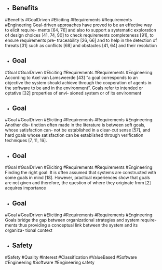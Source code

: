 - ## Benefits
#Benefits #GoalDriven #Eliciting #Requirements #Requirements #Engineering 
Goal-driven approaches have proved to be an effective way to elicit require- ments [64, 76] and also to support a systematic exploration of design choices [41,  74, 90] to check requirements completeness [91], to ensure requirements pre- traceability [26, 66] and to help in the detection of threats [31] such as conflicts  [68] and obstacles [41, 64] and their resolution

- ## Goal
#Goal #GoalDriven #Eliciting #Requirements #Requirements #Engineering 
According to Axel van Lamsweerde [43] “a goal corresponds to an objective the  system should achieve through the cooperation of agents in the software to be and  in the environment”. Goals refer to intended or optative [32] properties of envi- sioned system or of its environment

- ## Goal
#Goal #GoalDriven #Eliciting #Requirements #Requirements #Engineering 
Another dis- tinction often made in the literature is between soft goals, whose satisfaction can- not be established in a clear-cut sense [57], and hard goals whose satisfaction can  be established through verification techniques [7, 11, 16].

- ## Goal
#Goal #GoalDriven #Eliciting #Requirements #Requirements #Engineering 
Finding the right goal: It is often assumed that systems are constructed with  some goals in mind [18]. However, practical experiences show that goals are  not given and therefore, the question of where they originate from [2] acquires  importance

- ## Goal
#Goal #GoalDriven #Eliciting #Requirements #Requirements #Engineering 
Goals bridge the gap between organizational strategies and system require- ments thus providing a conceptual link between the system and its organiza- tional context

- ## Safety
#Safety #Quality #Interest #Classification #ValueBased #Software #Engineering #Software #Engineering 
safety

